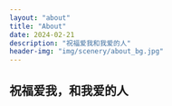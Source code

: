 ```yaml
---
layout: "about"
title: "About"
date: 2024-02-21
description: "祝福爱我和我爱的人"
header-img: "img/scenery/about_bg.jpg"
---
```


## 祝福爱我，和我爱的人


